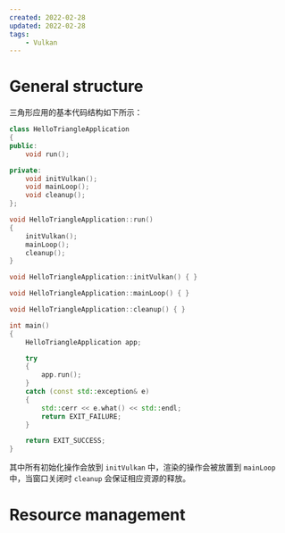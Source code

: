 ```yaml
---
created: 2022-02-28
updated: 2022-02-28
tags:
    - Vulkan
---
```


# General structure

三角形应用的基本代码结构如下所示：
```cpp
class HelloTriangleApplication
{
public:
	void run();

private:
	void initVulkan();
	void mainLoop();
	void cleanup();
};

void HelloTriangleApplication::run()
{
	initVulkan();
	mainLoop();
	cleanup();
}

void HelloTriangleApplication::initVulkan() { }

void HelloTriangleApplication::mainLoop() { }

void HelloTriangleApplication::cleanup() { }

int main()
{
    HelloTriangleApplication app;

    try
    {
        app.run();
    }
    catch (const std::exception& e)
    {
        std::cerr << e.what() << std::endl;
        return EXIT_FAILURE;
    }

    return EXIT_SUCCESS;
}
```

其中所有初始化操作会放到 `initVulkan` 中，渲染的操作会被放置到 `mainLoop` 中，当窗口关闭时 `cleanup` 会保证相应资源的释放。

# Resource management

